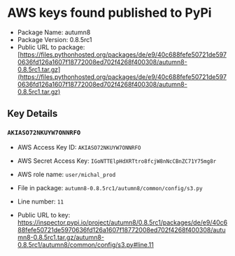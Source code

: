 # AWS keys found published to PyPi

* Package Name: autumn8
* Package Version: 0.8.5rc1
* Public URL to package: [https://files.pythonhosted.org/packages/de/e9/40c688fefe50721de5970636fd126a1607f18772008ed702f4268f400308/autumn8-0.8.5rc1.tar.gz](https://files.pythonhosted.org/packages/de/e9/40c688fefe50721de5970636fd126a1607f18772008ed702f4268f400308/autumn8-0.8.5rc1.tar.gz)

## Key Details

### `AKIASO72NKUYW7ONNRFO`

* AWS Access Key ID: `AKIASO72NKUYW7ONNRFO`
* AWS Secret Access Key: `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` 
* AWS role name: `user/michal_prod`
* File in package: `autumn8-0.8.5rc1/autumn8/common/config/s3.py`
* Line number: `11`

* Public URL to key: https://inspector.pypi.io/project/autumn8/0.8.5rc1/packages/de/e9/40c688fefe50721de5970636fd126a1607f18772008ed702f4268f400308/autumn8-0.8.5rc1.tar.gz/autumn8-0.8.5rc1/autumn8/common/config/s3.py#line.11


